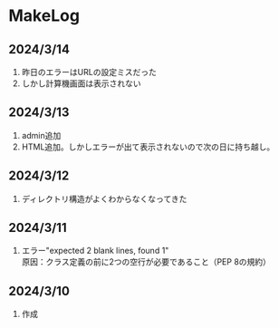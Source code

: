 # MakeLog

## 2024/3/14

1. 昨日のエラーはURLの設定ミスだった
2. しかし計算機画面は表示されない

## 2024/3/13

1. admin追加
2. HTML追加。しかしエラーが出て表示されないので次の日に持ち越し。

## 2024/3/12

1. ディレクトリ構造がよくわからなくなってきた

## 2024/3/11

1. エラー"expected 2 blank lines, found 1"  
   原因：クラス定義の前に2つの空行が必要であること（PEP 8の規約）

## 2024/3/10

1. 作成
